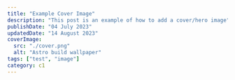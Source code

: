 ```yaml
---
title: "Example Cover Image"
description: "This post is an example of how to add a cover/hero image"
publishDate: "04 July 2023"
updatedDate: "14 August 2023"
coverImage:
  src: "./cover.png"
  alt: "Astro build wallpaper"
tags: ["test", "image"]
category: c1
---
```

